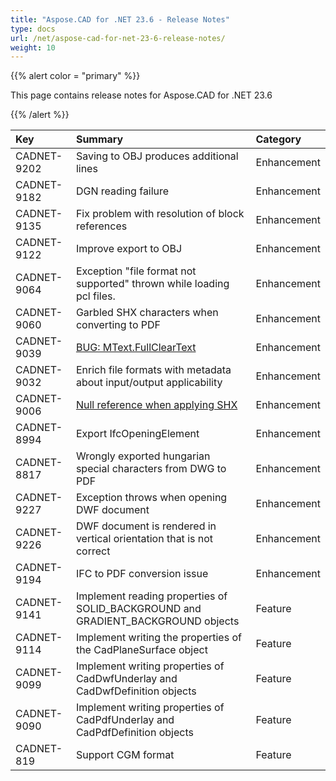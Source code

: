 ```yaml
---
title: "Aspose.CAD for .NET 23.6 - Release Notes"
type: docs
url: /net/aspose-cad-for-net-23-6-release-notes/
weight: 10
---
```


{{% alert color = "primary" %}}

This page contains release notes for Aspose.CAD for .NET 23.6

{{% /alert %}}


|**Key**|**Summary**|**Category**|
| :- | :- | :- |
| CADNET-9202 | Saving to OBJ produces additional lines | Enhancement |
| CADNET-9182 | DGN reading failure | Enhancement |
| CADNET-9135 | Fix problem with resolution of block references | Enhancement |
| CADNET-9122 | Improve export to OBJ | Enhancement |
| CADNET-9064 | Exception "file format not supported" thrown while loading pcl files. | Enhancement |
| CADNET-9060 |  Garbled SHX characters when converting to PDF | Enhancement |
| CADNET-9039 | [BUG: MText.FullClearText](https://forum.aspose.com/t/bug-mtext-fullcleartext/262160) | Enhancement |
| CADNET-9032 | Enrich file formats with metadata about input/output applicability | Enhancement |
| CADNET-9006 | [Null reference when applying SHX](https://forum.aspose.com/t/aspose-cad-pdf/260412) | Enhancement |
| CADNET-8994 | Export IfcOpeningElement | Enhancement |
| CADNET-8817 | Wrongly exported hungarian special characters from DWG to PDF | Enhancement |
| CADNET-9227 | Exception throws when opening DWF document | Enhancement |
| CADNET-9226 | DWF document is rendered in vertical orientation that is not correct | Enhancement |
| CADNET-9194 | IFC to PDF conversion issue | Enhancement |
| CADNET-9141 | Implement reading properties of SOLID_BACKGROUND and GRADIENT_BACKGROUND objects | Feature |
| CADNET-9114 | Implement writing the properties of the CadPlaneSurface object | Feature |
| CADNET-9099 | Implement writing properties of CadDwfUnderlay and CadDwfDefinition objects | Feature |
| CADNET-9090 | Implement writing properties of CadPdfUnderlay and CadPdfDefinition objects | Feature |
| CADNET-819 | Support CGM format | Feature |
